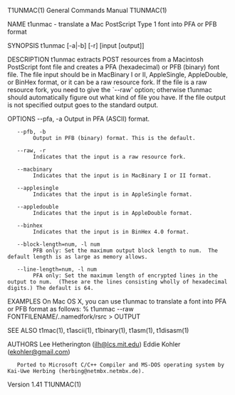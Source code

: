 T1UNMAC(1)                                                                       General Commands Manual                                                                       T1UNMAC(1)

NAME
       t1unmac - translate a Mac PostScript Type 1 font into PFA or PFB format

SYNOPSIS
       t1unmac [-a|-b] [-r] [input [output]]

DESCRIPTION
       t1unmac  extracts  POST  resources from a Macintosh PostScript font file and creates a PFA (hexadecimal) or PFB (binary) font file. The file input should be in MacBinary I or II,
       AppleSingle, AppleDouble, or BinHex format, or it can be a raw resource fork. If the file is a raw resource fork, you need to give the `--raw' option;  otherwise  t1unmac  should
       automatically figure out what kind of file you have. If the file output is not specified output goes to the standard output.

OPTIONS
       --pfa, -a
            Output in PFA (ASCII) format.

       --pfb, -b
            Output in PFB (binary) format. This is the default.

       --raw, -r
            Indicates that the input is a raw resource fork.

       --macbinary
            Indicates that the input is in MacBinary I or II format.

       --applesingle
            Indicates that the input is in AppleSingle format.

       --appledouble
            Indicates that the input is in AppleDouble format.

       --binhex
            Indicates that the input is in BinHex 4.0 format.

       --block-length=num, -l num
            PFB only: Set the maximum output block length to num.  The default length is as large as memory allows.

       --line-length=num, -l num
            PFA only: Set the maximum length of encrypted lines in the output to num.  (These are the lines consisting wholly of hexadecimal digits.) The default is 64.

EXAMPLES
       On Mac OS X, you can use t1unmac to translate a font into PFA or PFB format as follows:
       % t1unmac --raw FONTFILENAME/..namedfork/rsrc > OUTPUT

SEE ALSO
       t1mac(1), t1ascii(1), t1binary(1), t1asm(1), t1disasm(1)

AUTHORS
       Lee Hetherington (ilh@lcs.mit.edu)
       Eddie Kohler (ekohler@gmail.com)

       Ported to Microsoft C/C++ Compiler and MS-DOS operating system by Kai-Uwe Herbing (herbing@netmbx.netmbx.de).

Version 1.41                                                                                                                                                                   T1UNMAC(1)
